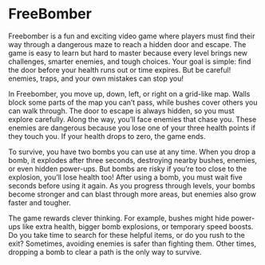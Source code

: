 # FreeBomber

Freebomber is a fun and exciting video game where players must find their way through a dangerous maze to reach a hidden door and escape. The game is easy to learn but hard to master because every level brings new challenges, smarter enemies, and tough choices. Your goal is simple: find the door before your health runs out or time expires. But be careful! enemies, traps, and your own mistakes can stop you!

In Freebomber, you move up, down, left, or right on a grid-like map. Walls block some parts of the map you can’t pass, while bushes cover others you can walk through. The door to escape is always hidden, so you must explore carefully. Along the way, you’ll face enemies that chase you. These enemies are dangerous because you lose one of your three health points if they touch you. If your health drops to zero, the game ends.

To survive, you have two bombs you can use at any time. When you drop a bomb, it explodes after three seconds, destroying nearby bushes, enemies, or even hidden power-ups. But bombs are risky if you’re too close to the explosion, you’ll lose health too! After using a bomb, you must wait five seconds before using it again. As you progress through levels, your bombs become stronger and can blast through more areas, but enemies also grow faster and tougher.

The game rewards clever thinking. For example, bushes might hide power-ups like extra health, bigger bomb explosions, or temporary speed boosts. Do you take time to search for these helpful items, or do you rush to the exit? Sometimes, avoiding enemies is safer than fighting them. Other times, dropping a bomb to clear a path is the only way to survive.

